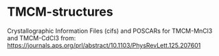 # TMCM-structures
Crystallographic Information Files (cifs) and POSCARs for TMCM-MnCl3 and TMCM-CdCl3 from: https://journals.aps.org/prl/abstract/10.1103/PhysRevLett.125.207601
